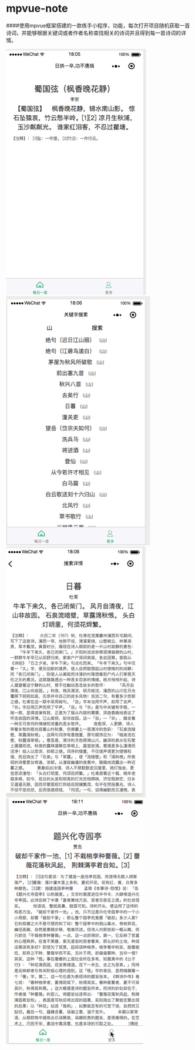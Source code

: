 
# mpvue-note
####使用mpvue框架搭建的一款练手小程序，功能，每次打开项目随机获取一首诗词，并能够根据关键词或者作者名称查找相关的诗词并且得到每一首诗词的详情。

![首页](https://github.com/zhangguosen3033/mpvue-note/blob/master/img/EB98F40F-EB3B-4206-986E-EC708A1947F3.png?raw=true)
![更多](https://github.com/zhangguosen3033/mpvue-note/blob/master/img/6D890805-22FF-450B-AC18-8AF4A350121C.png)
![搜索详情](https://github.com/zhangguosen3033/mpvue-note/blob/master/img/A2B911F0-E749-4228-B03F-1E7CB0096E97.png?raw=true)
![gif](https://github.com/zhangguosen3033/mpvue-note/blob/master/img/000000.gif?raw=true)
